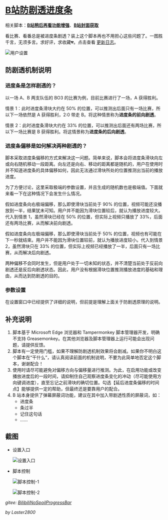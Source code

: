 # [B站防剧透进度条](https://greasyfork.org/zh-CN/scripts/411092)

相关脚本：**[B站稍后再看功能增强](https://greasyfork.org/zh-CN/scripts/395456)**、**[B站封面获取](https://greasyfork.org/zh-CN/scripts/395575)**

看比赛、看番总是被进度条剧透？装上这个脚本再也不用担心这些问题了。一图胜千言，无须多言。求好评，求收藏💔。点击查看 [更新日志](https://gitee.com/liangjiancang/userscript/blob/master/BilibiliNoSpoilProgressBar/changelog.md)。

![用户设置](https://gitee.com/liangjiancang/userscript/raw/master/BilibiliNoSpoilProgressBar/screenshot/用户设置.png)

## 防剧透机制说明

### 进度条是怎样剧透的？

以一场 A、B 两支队伍的 BO3 的比赛为例，目前比赛进行了一场，A 获得胜利。

情景 1：此时进度条滑块大约在 50% 的位置，可以推测出后面只有一场比赛，所以下一场依然是 A 获得胜利，2:0 带走 B。将这种情景称为**进度条的前向剧透**。

情景 2：此时进度条滑块大约在 33% 的位置，可以推测出后面还有两场比赛，所以下一场比赛是 B 获得胜利。将这情景称为**进度条的后向剧透**。

### 进度条偏移是如何解决两种剧透的？

脚本采取进度条偏移的方式来解决这一问题。简单来说，脚本会将进度条滑块向左或向右随机移动一段距离。向左还是向右、移动的距离都是随机的，用户在使用时并不知道进度条的具体偏移如何，因此无法通过滑块所处的位置推测出当前的播放进度。

为了方便讨论，这里采取极端的参数设置，并且生成的随机数也是极端值。下面就来看一下在这种情况下会发生什么情况。

假如进度条向右极端偏移，那么即使滑块当前处于 90% 的位置，视频可能还没播放到一半，结果犹未可知。用户并不能因为滑块位置较后，就认为播放进度较大。代入到情景 1，虽然滑块已经在 50% 的位置，但实际上视频只播放了 33%，后面还有两场比赛，从而解决前向剧透。

假如进度条向左极端偏移，那么即使滑块当前处于 50% 的位置，视频也有可能在下一秒就结束。用户并不能因为滑块位置较前，就认为播放进度较小。代入到情景 2，虽然滑块只在 33% 的位置，但实际上视频已经播放了一半，后面只有一场比赛，从而解决后向剧透。

两种偏移不会同时发生，但是用户处于一切未知的状态，并不清楚当前处于反前向剧透还是反后向剧透状态。因此，用户没有根据滑块位置推测播放进度的基础和理由，从而达到防剧透的目的。

### 参数设置

在设置窗口中已经提供了详细的说明，但前提是理解上面关于防剧透原理的说明。

## 补充说明

1. 脚本基于 Microsoft Edge 浏览器和 Tampermonkey 脚本管理器开发，明确不支持 Greasemonkey。在其他浏览器及脚本管理器上运行可能会出现问题，请提供反馈。
2. 脚本有一定使用门槛，如果不理解防剧透机制效果将会剧减。如果你不明白这个脚本在“干什么”，请认真阅读前面的机制说明，不要为此简单地否定这个脚本，谢谢配合！
3. 使用时请尽可能避免对偏移方向与偏移量进行推测。为此，在启用功能或改变播放进度后的一段时间，请抑制住自己观察进度条变化的冲动（尽可能使用方向键调进度），直至忘记之前滑块的确切位置。勾选【延后进度条偏移的时间点】能够提供一定的帮助，但最终还是要靠用户的配合。
4. B 站本身提供了弹幕屏蔽词功能，建议在其中加入带剧透性质的屏蔽词，如：
   * 进度条
   * 条过半
   * 记住这句话
   * ……

## 截图

* 设置入口

    ![设置入口](https://gitee.com/liangjiancang/userscript/raw/master/BilibiliNoSpoilProgressBar/screenshot/设置入口.png)

* 脚本控制

    ![脚本控制-1](https://gitee.com/liangjiancang/userscript/raw/master/BilibiliNoSpoilProgressBar/screenshot/脚本控制-1.png)

    ![脚本控制-2](https://gitee.com/liangjiancang/userscript/raw/master/BilibiliNoSpoilProgressBar/screenshot/脚本控制-2.png)

*gitee: [BilibiliNoSpoilProgressBar](https://gitee.com/liangjiancang/userscript/tree/master/BilibiliNoSpoilProgressBar)*

*by Laster2800*
